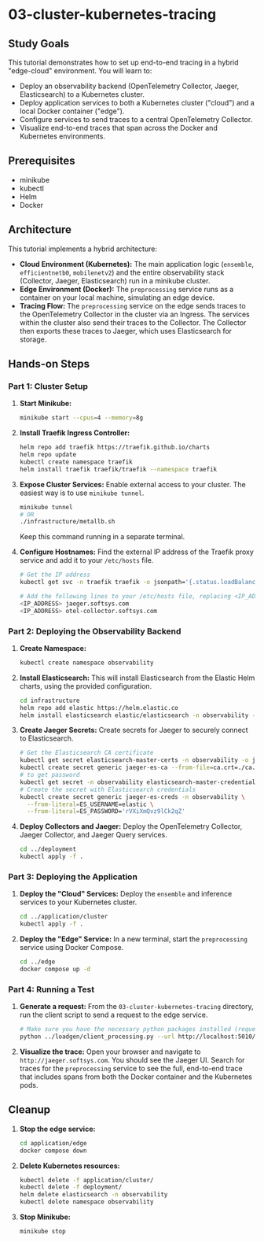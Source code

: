 # 03-cluster-kubernetes-tracing

## Study Goals
This tutorial demonstrates how to set up end-to-end tracing in a hybrid "edge-cloud" environment. You will learn to:
- Deploy an observability backend (OpenTelemetry Collector, Jaeger, Elasticsearch) to a Kubernetes cluster.
- Deploy application services to both a Kubernetes cluster ("cloud") and a local Docker container ("edge").
- Configure services to send traces to a central OpenTelemetry Collector.
- Visualize end-to-end traces that span across the Docker and Kubernetes environments.

## Prerequisites
- minikube
- kubectl
- Helm
- Docker

## Architecture
This tutorial implements a hybrid architecture:
- **Cloud Environment (Kubernetes):** The main application logic (`ensemble`, `efficientnetb0`, `mobilenetv2`) and the entire observability stack (Collector, Jaeger, Elasticsearch) run in a minikube cluster.
- **Edge Environment (Docker):** The `preprocessing` service runs as a container on your local machine, simulating an edge device.
- **Tracing Flow:** The `preprocessing` service on the edge sends traces to the OpenTelemetry Collector in the cluster via an Ingress. The services within the cluster also send their traces to the Collector. The Collector then exports these traces to Jaeger, which uses Elasticsearch for storage.

## Hands-on Steps

### Part 1: Cluster Setup
1. **Start Minikube:**
   ```bash
   minikube start --cpus=4 --memory=8g
   ```

2. **Install Traefik Ingress Controller:**
   ```bash
   helm repo add traefik https://traefik.github.io/charts
   helm repo update
   kubectl create namespace traefik
   helm install traefik traefik/traefik --namespace traefik
   ```

3. **Expose Cluster Services:**
   Enable external access to your cluster. The easiest way is to use `minikube tunnel`.
   ```bash
   minikube tunnel
   # OR
   ./infrastructure/metallb.sh
   ```
   Keep this command running in a separate terminal.

4. **Configure Hostnames:**
   Find the external IP address of the Traefik proxy service and add it to your `/etc/hosts` file.
   ```bash
   # Get the IP address
   kubectl get svc -n traefik traefik -o jsonpath='{.status.loadBalancer.ingress[0].ip}'

   # Add the following lines to your /etc/hosts file, replacing <IP_ADDRESS> with the output from the command above
   <IP_ADDRESS> jaeger.softsys.com
   <IP_ADDRESS> otel-collector.softsys.com
   ```

### Part 2: Deploying the Observability Backend
1. **Create Namespace:**
   ```bash
   kubectl create namespace observability
   ```

2. **Install Elasticsearch:**
   This will install Elasticsearch from the Elastic Helm charts, using the provided configuration.
   ```bash
   cd infrastructure
   helm repo add elastic https://helm.elastic.co
   helm install elasticsearch elastic/elasticsearch -n observability -f value_elasticsearch.yaml
   ```

3. **Create Jaeger Secrets:**
   Create secrets for Jaeger to securely connect to Elasticsearch.
   ```bash
   # Get the Elasticsearch CA certificate
   kubectl get secret elasticsearch-master-certs -n observability -o jsonpath="{.data['ca\.crt']}" | base64 --decode > ca.crt
   kubectl create secret generic jaeger-es-ca --from-file=ca.crt=./ca.crt -n observability
   # to get password
   kubectl get secret -n observability elasticsearch-master-credentials -o yaml
   # Create the secret with Elasticsearch credentials
   kubectl create secret generic jaeger-es-creds -n observability \
     --from-literal=ES_USERNAME=elastic \
     --from-literal=ES_PASSWORD='rVXiXmQvz9lCk2qZ'
   ```

4. **Deploy Collectors and Jaeger:**
   Deploy the OpenTelemetry Collector, Jaeger Collector, and Jaeger Query services.
   ```bash
   cd ../deployment
   kubectl apply -f .
   ```

### Part 3: Deploying the Application
1. **Deploy the "Cloud" Services:**
   Deploy the `ensemble` and inference services to your Kubernetes cluster.
   ```bash
   cd ../application/cluster
   kubectl apply -f .
   ```

2. **Deploy the "Edge" Service:**
   In a new terminal, start the `preprocessing` service using Docker Compose.
   ```bash
   cd ../edge
   docker compose up -d
   ```

### Part 4: Running a Test
1. **Generate a request:**
   From the `03-cluster-kubernetes-tracing` directory, run the client script to send a request to the edge service.
   ```bash
   # Make sure you have the necessary python packages installed (requests, etc.)
   python ../loadgen/client_processing.py --url http://localhost:5010/preprocessing
   ```

2. **Visualize the trace:**
   Open your browser and navigate to `http://jaeger.softsys.com`. You should see the Jaeger UI. Search for traces for the `preprocessing` service to see the full, end-to-end trace that includes spans from both the Docker container and the Kubernetes pods.

## Cleanup
1. **Stop the edge service:**
   ```bash
   cd application/edge
   docker compose down
   ```

2. **Delete Kubernetes resources:**
   ```bash
   kubectl delete -f application/cluster/
   kubectl delete -f deployment/
   helm delete elasticsearch -n observability
   kubectl delete namespace observability
   ```

3. **Stop Minikube:**
   ```bash
   minikube stop
   ```
